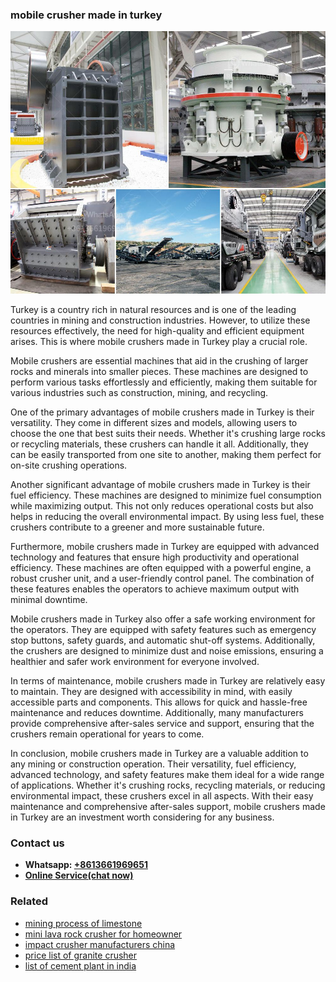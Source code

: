 <h3>mobile crusher made in turkey</h3><img src='1708587101.jpg' alt=''><p>Turkey is a country rich in natural resources and is one of the leading countries in mining and construction industries. However, to utilize these resources effectively, the need for high-quality and efficient equipment arises. This is where mobile crushers made in Turkey play a crucial role.</p><p>Mobile crushers are essential machines that aid in the crushing of larger rocks and minerals into smaller pieces. These machines are designed to perform various tasks effortlessly and efficiently, making them suitable for various industries such as construction, mining, and recycling.</p><p>One of the primary advantages of mobile crushers made in Turkey is their versatility. They come in different sizes and models, allowing users to choose the one that best suits their needs. Whether it's crushing large rocks or recycling materials, these crushers can handle it all. Additionally, they can be easily transported from one site to another, making them perfect for on-site crushing operations.</p><p>Another significant advantage of mobile crushers made in Turkey is their fuel efficiency. These machines are designed to minimize fuel consumption while maximizing output. This not only reduces operational costs but also helps in reducing the overall environmental impact. By using less fuel, these crushers contribute to a greener and more sustainable future.</p><p>Furthermore, mobile crushers made in Turkey are equipped with advanced technology and features that ensure high productivity and operational efficiency. These machines are often equipped with a powerful engine, a robust crusher unit, and a user-friendly control panel. The combination of these features enables the operators to achieve maximum output with minimal downtime.</p><p>Mobile crushers made in Turkey also offer a safe working environment for the operators. They are equipped with safety features such as emergency stop buttons, safety guards, and automatic shut-off systems. Additionally, the crushers are designed to minimize dust and noise emissions, ensuring a healthier and safer work environment for everyone involved.</p><p>In terms of maintenance, mobile crushers made in Turkey are relatively easy to maintain. They are designed with accessibility in mind, with easily accessible parts and components. This allows for quick and hassle-free maintenance and reduces downtime. Additionally, many manufacturers provide comprehensive after-sales service and support, ensuring that the crushers remain operational for years to come.</p><p>In conclusion, mobile crushers made in Turkey are a valuable addition to any mining or construction operation. Their versatility, fuel efficiency, advanced technology, and safety features make them ideal for a wide range of applications. Whether it's crushing rocks, recycling materials, or reducing environmental impact, these crushers excel in all aspects. With their easy maintenance and comprehensive after-sales support, mobile crushers made in Turkey are an investment worth considering for any business.</p><h3>Contact us</h3><ul><li><strong>Whatsapp:&nbsp;<a href="https://wa.me/8613661969651">+8613661969651</a></strong></li><li><a href="https://swt.shibang-china.com/?git&amp;zhl&amp;mobile crusher made in turkey"><strong>Online Service(chat now)</strong></a></li></ul><h3>Related</h3><ul><li><a href='mining process of limestone.md'>mining process of limestone</a></li><li><a href='mini lava rock crusher for homeowner.md'>mini lava rock crusher for homeowner</a></li><li><a href='impact crusher manufacturers china.md'>impact crusher manufacturers china</a></li><li><a href='price list of granite crusher.md'>price list of granite crusher</a></li><li><a href='list of cement plant in india.md'>list of cement plant in india</a></li></ul>
